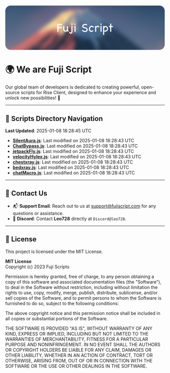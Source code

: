 ![Banner](.github/b.webp)

# 🌍 **We are Fuji Script**

Our global team of developers is dedicated to creating powerful, open-source scripts for Rise Client, designed to enhance your experience and unlock new possibilities! 🌟

---
<!-- SCRIPTS_NAVIGATION_START -->
## 📂 **Scripts Directory Navigation**

**Last Updated**: 2025-01-08 18:28:45 UTC

- **[SilentAura.js](scripts/SilentAura.js)**: Last modified on 2025-01-08 18:28:43 UTC
- **[ChatBypass.js](scripts/ChatBypass.js)**: Last modified on 2025-01-08 18:28:43 UTC
- **[jetpackFly.js](scripts/jetpackFly.js)**: Last modified on 2025-01-08 18:28:43 UTC
- **[velocityHylex.js](scripts/velocityHylex.js)**: Last modified on 2025-01-08 18:28:43 UTC
- **[chestxray.js](scripts/chestxray.js)**: Last modified on 2025-01-08 18:28:43 UTC
- **[bedxray.js](scripts/bedxray.js)**: Last modified on 2025-01-08 18:28:43 UTC
- **[chatMacro.js](scripts/chatMacro.js)**: Last modified on 2025-01-08 18:28:43 UTC

<!-- SCRIPTS_NAVIGATION_END -->

---

## 💬 **Contact Us**  
- 📬 **Support Email**: Reach out to us at [support@fujiscript.com](mailto:support@fujiscript.com) for any questions or assistance.  
- 💬 **Discord**: Contact **Leo728** directly at `Discord@leo728`.

---

## 📜 **License**

This project is licensed under the MIT License.  

**MIT License**  
Copyright (c) 2023 Fuji Scripts  

Permission is hereby granted, free of charge, to any person obtaining a copy of this software and associated documentation files (the "Software"), to deal in the Software without restriction, including without limitation the rights to use, copy, modify, merge, publish, distribute, sublicense, and/or sell copies of the Software, and to permit persons to whom the Software is furnished to do so, subject to the following conditions:  

The above copyright notice and this permission notice shall be included in all copies or substantial portions of the Software.  

THE SOFTWARE IS PROVIDED "AS IS", WITHOUT WARRANTY OF ANY KIND, EXPRESS OR IMPLIED, INCLUDING BUT NOT LIMITED TO THE WARRANTIES OF MERCHANTABILITY, FITNESS FOR A PARTICULAR PURPOSE AND NONINFRINGEMENT. IN NO EVENT SHALL THE AUTHORS OR COPYRIGHT HOLDERS BE LIABLE FOR ANY CLAIM, DAMAGES OR OTHER LIABILITY, WHETHER IN AN ACTION OF CONTRACT, TORT OR OTHERWISE, ARISING FROM, OUT OF OR IN CONNECTION WITH THE SOFTWARE OR THE USE OR OTHER DEALINGS IN THE SOFTWARE.  
